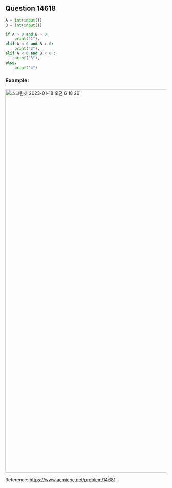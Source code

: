 ## Question 14618

```python 3
A = int(input())
B = int(input())

if A > 0 and B > 0:
    print("1"),
elif A < 0 and B > 0:
    print("2"),
elif A < 0 and B < 0 :
    print("3"),
else:
    print("4")
```


### Example:
<img width="1198" alt="스크린샷 2023-01-18 오전 6 18 26" src="https://user-images.githubusercontent.com/107760647/213014409-b1e57e77-f121-4b7c-9b1d-e3e7f41bae7f.png">


Reference:
https://www.acmicpc.net/problem/14681
